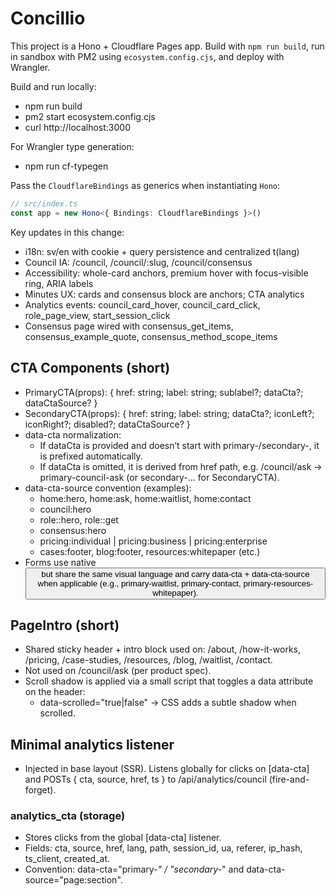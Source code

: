 # Concillio

This project is a Hono + Cloudflare Pages app. Build with `npm run build`, run in sandbox with PM2 using `ecosystem.config.cjs`, and deploy with Wrangler.

Build and run locally:
- npm run build
- pm2 start ecosystem.config.cjs
- curl http://localhost:3000

For Wrangler type generation:
- npm run cf-typegen

Pass the `CloudflareBindings` as generics when instantiating `Hono`:

```ts
// src/index.ts
const app = new Hono<{ Bindings: CloudflareBindings }>()
```

Key updates in this change:
- i18n: sv/en with cookie + query persistence and centralized t(lang)
- Council IA: /council, /council/:slug, /council/consensus
- Accessibility: whole-card anchors, premium hover with focus-visible ring, ARIA labels
- Minutes UX: cards and consensus block are anchors; CTA analytics
- Analytics events: council_card_hover, council_card_click, role_page_view, start_session_click
- Consensus page wired with consensus_get_items, consensus_example_quote, consensus_method_scope_items

## CTA Components (short)
- PrimaryCTA(props): { href: string; label: string; sublabel?; dataCta?; dataCtaSource? }
- SecondaryCTA(props): { href: string; label: string; dataCta?; iconLeft?; iconRight?; disabled?; dataCtaSource? }
- data-cta normalization:
  - If dataCta is provided and doesn’t start with primary-/secondary-, it is prefixed automatically.
  - If dataCta is omitted, it is derived from href path, e.g. /council/ask → primary-council-ask (or secondary-… for SecondaryCTA).
- data-cta-source convention (examples):
  - home:hero, home:ask, home:waitlist, home:contact
  - council:hero
  - role:<slug>:hero, role:<slug>:get
  - consensus:hero
  - pricing:individual | pricing:business | pricing:enterprise
  - cases:footer, blog:footer, resources:whitepaper (etc.)
- Forms use native <button> but share the same visual language and carry data-cta + data-cta-source when applicable (e.g., primary-waitlist, primary-contact, primary-resources-whitepaper).

## PageIntro (short)
- Shared sticky header + intro block used on: /about, /how-it-works, /pricing, /case-studies, /resources, /blog, /waitlist, /contact.
- Not used on /council/ask (per product spec).
- Scroll shadow is applied via a small script that toggles a data attribute on the header:
  - data-scrolled="true|false" → CSS adds a subtle shadow when scrolled.

## Minimal analytics listener
- Injected in base layout (SSR). Listens globally for clicks on [data-cta] and POSTs { cta, source, href, ts } to /api/analytics/council (fire-and-forget).

### analytics_cta (storage)
- Stores clicks from the global [data-cta] listener.
- Fields: cta, source, href, lang, path, session_id, ua, referer, ip_hash, ts_client, created_at.
- Convention: data-cta="primary-*" / "secondary-*" and data-cta-source="page:section".

